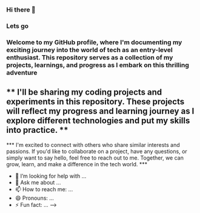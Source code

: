 ### Hi there 👋
### Lets go

### Welcome to my GitHub profile, where I'm documenting my exciting journey into the world of tech as an entry-level enthusiast. This repository serves as a collection of my projects, learnings, and progress as I embark on this thrilling adventure

** I'll be sharing my coding projects and experiments in this repository. These projects will reflect my progress and learning journey as I explore different technologies and put my skills into practice. **
- 
*** I'm excited to connect with others who share similar interests and passions. If you'd like to collaborate on a project, have any questions, or simply want to say hello, feel free to reach out to me. Together, we can grow, learn, and make a difference in the tech world. ***
- 🤔 I’m looking for help with ...
- 💬 Ask me about ...
- 📫 How to reach me: ...
- 😄 Pronouns: ...
- ⚡ Fun fact: ...
-->
